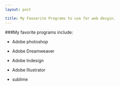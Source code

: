 ```yaml
---
layout: post

title: My Favoarite Programs to use for web desgin.
---
```

###My favorite programs include:

* Adobe photoshop

+ Adobe Dreamweaver

+ Adobe Indesign

+ Adobe Illustrator

+ sublime


